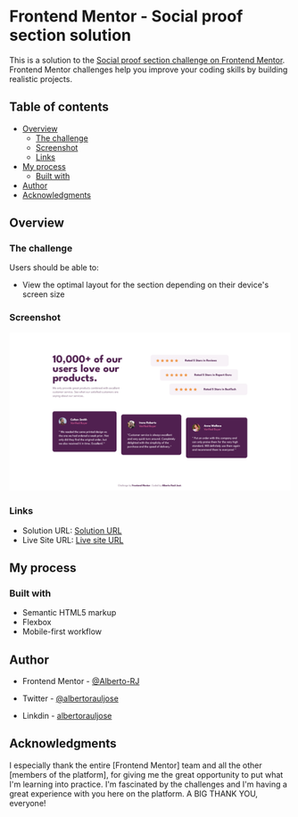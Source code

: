 # Frontend Mentor - Social proof section solution

This is a solution to the [Social proof section challenge on Frontend Mentor](https://www.frontendmentor.io/challenges/social-proof-section-6e0qTv_bA). Frontend Mentor challenges help you improve your coding skills by building realistic projects. 

## Table of contents

- [Overview](#overview)
  - [The challenge](#the-challenge)
  - [Screenshot](#screenshot)
  - [Links](#links)
- [My process](#my-process)
  - [Built with](#built-with)
- [Author](#author)
- [Acknowledgments](#acknowledgments)

## Overview

### The challenge

Users should be able to:

- View the optimal layout for the section depending on their device's screen size

### Screenshot

![Desktop Screenshot](./screenshot/screenshot.png)

### Links

- Solution URL: [Solution URL](https://github.com/albertorauljose/desafios-do-frontendmentor/tree/main/social-proof-section)
- Live Site URL: [Live site URL](https://albertorauljose.github.io/desafios-do-frontendmentor/social-proof-section/index.html)

## My process

### Built with

- Semantic HTML5 markup
- Flexbox
- Mobile-first workflow

## Author

- Frontend Mentor - [@Alberto-RJ](https://www.frontendmentor.io/profile/Alberto-RJ)

- Twitter - [@albertorauljose](https://www.twitter.com/albertorauljose)

- Linkdin - [albertorauljose](https://www.linkdin.com/in/albertorauljose)

## Acknowledgments

 I especially thank the entire [Frontend Mentor] team and all the other [members of the platform], for giving me the great opportunity to put what I'm learning into practice. I'm fascinated by the challenges and I'm having a great experience with you here on the platform. A BIG THANK YOU, everyone!
